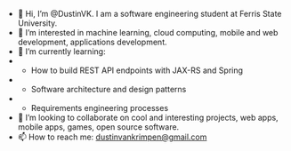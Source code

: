 - 👋 Hi, I’m @DustinVK. I am a software engineering student at Ferris State University. 
- 👀 I’m interested in machine learning, cloud computing, mobile and web development, applications development. 
- 🌱 I’m currently learning: 
- * How to build REST API endpoints with JAX-RS and Spring
- * Software architecture and design patterns
- * Requirements engineering processes 
- 💞️ I’m looking to collaborate on cool and interesting projects, web apps, mobile apps, games, open source software. 
- 📫 How to reach me: dustinvankrimpen@gmail.com

<!---
DustinVK/DustinVK is a ✨ special ✨ repository because its `README.md` (this file) appears on your GitHub profile.
You can click the Preview link to take a look at your changes.
--->
